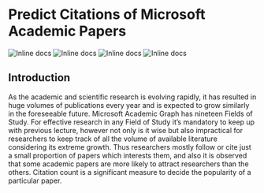 # Predict Citations of Microsoft Academic Papers
![Inline docs](https://img.shields.io/github/issues/Unnati20/MAG-Citations)
![Inline docs](https://img.shields.io/github/stars/Unnati20/MAG-Citations)
![Inline docs](https://img.shields.io/github/license/Unnati20/MAG-Citations)
![Inline docs](https://img.shields.io/twitter/url?url=https%3A%2F%2Fgithub.com%2FUnnati20%2FMAG-Citations%2Fedit%2Fmaster%2FREADME.md)

## Introduction

As the academic and scientific research is evolving rapidly, it has resulted in huge volumes of publications every year and is expected to grow similarly in the foreseeable future. Microsoft Academic Graph has nineteen Fields of Study. For effective research in any Field of Study it’s mandatory to keep up with previous lecture, however not only is it wise but also impractical for researchers to keep track of all the volume of available literature considering its extreme growth. Thus researchers mostly follow or cite just a small proportion of papers which interests them, and also it is observed that some academic papers are more likely to attract researchers than the others. Citation count is a significant measure to decide the popularity of a particular paper.  

